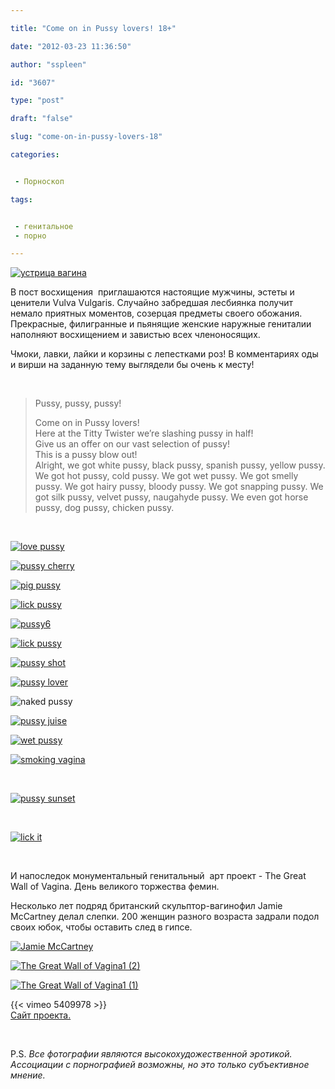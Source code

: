```yaml
---

title: "Come on in Pussy lovers! 18+"

date: "2012-03-23 11:36:50"

author: "sspleen"

id: "3607"

type: "post"

draft: "false"

slug: "come-on-in-pussy-lovers-18"

categories:


 - Порноскоп

tags:


 - генитальное
 - порно

---
```

[![устрица вагина](/uploads/2012/07/20414-205609-7112d3c4549b099498aac5a34160cf1d.jpg)](/2012/03/come-on-in-pussy-lovers-18/20414-205609-7112d3c4549b099498aac5a34160cf1d/)  
  
В пост восхищения  приглашаются настоящие мужчины, эстеты и ценители Vulva Vulgaris. Случайно забредшая лесбиянка получит немало приятных моментов, созерцая предметы своего обожания. Прекрасные, филигранные и пьянящие женские наружные гениталии наполняют восхищением и завистью всех членоносящих.  
  
Чмоки, лавки, лайки и корзины с лепестками роз! В комментариях оды и вирши на заданную тему выглядели бы очень к месту!  
  
   

> Pussy, pussy, pussy!  
>   
> Come on in Pussy lovers!  
> Here at the Titty Twister we’re slashing pussy in half!  
> Give us an offer on our vast selection of pussy!  
> This is a pussy blow out!  
> Alright, we got white pussy, black pussy, spanish pussy, yellow pussy. We got hot pussy, cold pussy. We got wet pussy. We got smelly pussy. We got hairy pussy, bloody pussy. We got snapping pussy. We got silk pussy, velvet pussy, naugahyde pussy. We even got horse pussy, dog pussy, chicken pussy.

  
   
  
[![love pussy](/uploads/2012/07/46810-174155-2d198f30f42a0a6219f0abef20699302.jpg "pussy2")](/uploads/2012/07/46810-174155-2d198f30f42a0a6219f0abef20699302.jpg)  
  
[![pussy cherry](/uploads/2012/07/2186.jpg "pussy3")](/uploads/2012/07/2186.jpg)  
  
[![pig pussy](/uploads/2012/07/35299-100155-b624e672b32146e2c8f6da44a7ae12b6.jpg "pussy4")](/uploads/2012/07/35299-100155-b624e672b32146e2c8f6da44a7ae12b6.jpg)  
  
[![lick pussy](/uploads/2012/07/tumblr_l9hrumZpj21qzhjh2o1_500.jpg "pussy5")](/uploads/2012/07/tumblr_l9hrumZpj21qzhjh2o1_500.jpg)  
  
[![](/uploads/2012/07/tumblr_lbqh9b0A9s1qcs2woo1_500.jpg "pussy6")](/uploads/2012/07/tumblr_lbqh9b0A9s1qcs2woo1_500.jpg)  
  
[![lick pussy](/uploads/2012/07/tumblr_ld5ny8Edmy1qct17go1_500.gif "pussy7")](/uploads/2012/07/tumblr_ld5ny8Edmy1qct17go1_500.gif)  
  
[![pussy shot](/uploads/2012/07/00888.jpg "pussy8")](/uploads/2012/07/00888.jpg)  
  
[![](/uploads/2012/07/pussy-lover.jpg "pussy lover")](/uploads/2012/07/pussy-lover.jpg)  
  
![naked pussy](/uploads/2012/07/pussy.jpg "pussy9")  
  
[![](/uploads/2012/07/tumblr_kzjed6267C1qzsm9do1_500.jpg "pussy juise")](/uploads/2012/07/tumblr_kzjed6267C1qzsm9do1_500.jpg)  
  
[![](/uploads/2012/07/wet.jpg "wet pussy")](/uploads/2012/07/wet.jpg)  
  
[![](/uploads/2012/03/smoking-vagina.jpg "smoking vagina")](/2012/03/come-on-in-pussy-lovers-18/smoking-vagina/)  
  
   
  
[![](/uploads/2012/03/pussy-sunset.jpg "pussy sunset")](/2012/03/come-on-in-pussy-lovers-18/pussy-sunset/)  
  
   
  
[![](/uploads/2012/07/tumblr_l8k6z9UAUQ1qz72jco1_400.gif "lick it")](/uploads/2012/07/tumblr_l8k6z9UAUQ1qz72jco1_400.gif)  
  
   
  
И напоследок монументальный генитальный  арт проект - The Great Wall of Vagina. День великого торжества фемин.  
  
Несколько лет подряд британский скульптор-вагинофил Jamie McCartney делал слепки. 200 женщин разного возраста задрали подол своих юбок, чтобы оставить след в гипсе.  
  
[![](/uploads/2012/07/viva_nights_blog_vagina1.jpg "Jamie McCartney ")](/uploads/2012/07/viva_nights_blog_vagina1.jpg)  
  
[![](/uploads/2012/07/The-Great-Wall-of-Vagina1-2.jpg "The Great Wall of Vagina1 (2)")](/uploads/2012/07/The-Great-Wall-of-Vagina1-2.jpg)  
  
[![](/uploads/2012/07/The-Great-Wall-of-Vagina1-1.jpg "The Great Wall of Vagina1 (1)")](/uploads/2012/07/The-Great-Wall-of-Vagina1-1.jpg)  
  
{{< vimeo 5409978 >}}  
[Сайт проекта.](http://www.greatwallofvagina.co.uk/home)  
  
   
  
P.S. _Все фотографии являются высокохудожественной эротикой. Ассоциации с порнографией возможны, но это только субъективное мнение._